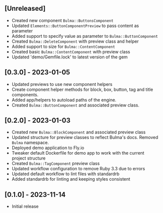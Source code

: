 ## [Unreleased]

- Created new component `Bulma::ButtonsComponent`
- Updated `Elements::ButtonComponentPreview` to pass content as parameter
- Added support to specify value as parameter to `Bulma::ButtonComponent`
- Created `Bulma::DeleteComponent` with preview class and helper
- Added support to size for `Bulma::ContentComponent`
- Created basic `Bulma::ContentComponent` with preview class
- Updated 'demo/Gemfile.lock' to latest version of the gem

## [0.3.0] - 2023-01-05

- Updated previews to use new component helpers
- Create component helper methods for block, box, button, tag and title components.
- Added app/helpers to autoload paths of the engine.
- Created `Bulma::ButtonComponent` and associated preview class.

## [0.2.0] - 2023-01-03

- Created new `Bulma::BlockComponent` and associated preview class
- Updated structure for preview classes to reflect Bulma's docs. Removed `Bulma` namespace.
- Deployed demo application to Fly.io
- Tweaker default Dockerfile for demo app to work with the current project structure
- Created `Bulma::TagComponent` preview class
- Updated workflow configuration to remove Ruby 3.3 due to errors
- Updated default workflow to lint files with standardrb
- Added standardrb for linting and keeping styles consistent

## [0.1.0] - 2023-11-14

- Initial release
